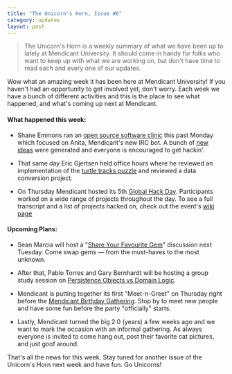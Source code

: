 ```yaml
---
title: "The Unicorn's Horn, Issue #6"
category: updates
layout: post
---
```


> The Unicorn's Horn is a weekly summary of what we have been up to lately at Mendicant University. It should come in handy for folks who want to keep up with what we are working on, but don't have time to read each and every one of our updates.

Wow what an amazing week it has been here at Mendicant University! If you haven't had an opportunity to get involved yet, don't worry. Each week we have a bunch of different activities and this is the place to see what happened, and what's coming up next at Mendicant.

#### What happened this week: ####

* Shane Emmons ran an [open source software clinic](/activities/2012/06/11/oss-clinic-anita.html) this past Monday which focused on Anita, Mendicant's new IRC bot. A bunch of [new ideas](https://github.com/mendicant/anita/issues?state=open) were generated and everyone is encouraged to get hackin'.

* That same day Eric Gjertsen held office hours where he reviewed an implementation of the [turtle tracks puzzle](http://puzzlenode.com/puzzles/9-turtle-tracks) and reviewed a data conversion project.

* On Thursday Mendicant hosted its 5th [Global Hack Day](/activities/2012/06/14/global-hack-day-5.html). Participants worked on a wide range of projects throughout the day. To see a full transcript and a list of projects hacked on, check out the event's [wiki page](https://github.com/mendicant/mendicantuniversity.org/wiki/Global-Hack-Day-5)

#### Upcoming Plans:

* Sean Marcia will host a "[Share Your Favourite Gem](/activities/2012/06/19/share-your-favourite-gem.html)" discussion next Tuesday. Come swap gems &mdash; from the must-haves to the most unknown.

* After that, Pablo Torres and Gary Bernhardt will be hosting a group study session on [Persistence Objects vs Domain Logic](/activities/2012/06/19/persistence-objects.html).

* Mendicant is putting together its first "Meet-n-Greet" on Thursday right before the [Mendicant Birthday Gathering](/activities/2012/06/21/mendicant-birthday-gathering.html). Stop by to meet new people and have some fun before the party "officially" starts.

* Lastly, Mendicant turned the big 2.0 (years) a few weeks ago and we want to mark the occasion with an informal gathering. As always everyone is invited to come hang out, post their favorite cat pictures, and just goof around.

That's all the news for this week. Stay tuned for another issue of the Unicorn's Horn next week and have fun. Go Unicorns!

